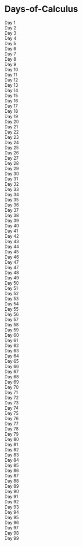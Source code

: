 # Days-of-Calculus

Day 1 <br>
Day 2 <br>
Day 3 <br>
Day 4 <br>
Day 5<br>
Day 6<br>
Day 7<br>
Day 8<br>
Day 9<br>
Day 10<br>
Day 11<br>
Day 12<br>
Day 13<br>
Day 14<br>
Day 15<br>
Day 16<br>
Day 17<br>
Day 18<br>
Day 19<br>
Day 20<br>
Day 21<br>
Day 22<br>
Day 23<br>
Day 24<br>
Day 25<br>
Day 26<br>
Day 27<br>
Day 28<br>
Day 29<br>
Day 30<br>
Day 31<br>
Day 32<br>
Day 33<br>
Day 34<br>
Day 35<br>
Day 36<br>
Day 37<br>
Day 38<br>
Day 39<br>
Day 40<br>
Day 41<br>
Day 42<br>
Day 43<br>
Day 44<br>
Day 45<br>
Day 46<br>
Day 47<br>
Day 47<br>
Day 48<br>
Day 49<br>
Day 50<br>
Day 51<br>
Day 52<br>
Day 53<br>
Day 54<br>
Day 55<br>
Day 56<br>
Day 57<br>
Day 58<br>
Day 59<br>
Day 60<br>
Day 61<br>
Day 62<br>
Day 63<br>
Day 64<br>
Day 65<br>
Day 66<br>
Day 67<br>
Day 68<br>
Day 69<br>
Day 70<br>
Day 71<br>
Day 72<br>
Day 73<br>
Day 74<br>
Day 75<br>
Day 76<br>
Day 77<br>
Day 78<br>
Day 79<br>
Day 80<br>
Day 81<br>
Day 82<br>
Day 83<br>
Day 84<br>
Day 85<br>
Day 86<br>
Day 87<br>
Day 88<br>
Day 89<br>
Day 90<br>
Day 91<br>
Day 92<br>
Day 93<br>
Day 94<br>
Day 95<br>
Day 96<br>
Day 97<br>
Day 98<br>
Day 99<br>

